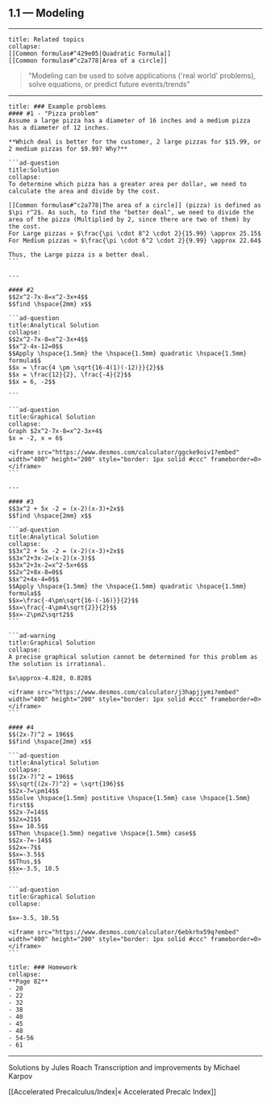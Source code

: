## 1.1 — Modeling

---

```ad-note
title: Related topics
collapse:
[[Common formulas#^429e05|Quadratic Formula]]
[[Common formulas#^c2a778|Area of a circle]]
```

> "Modeling can be used to solve applications ('real world' problems), solve equations, or predict future events/trends"



---
````ad-example
title: ### Example problems
#### #1 - "Pizza problem"
Assume a large pizza has a diameter of 16 inches and a medium pizza has a diameter of 12 inches.

**Which deal is better for the customer, 2 large pizzas for $15.99, or 2 medium pizzas for $9.99? Why?**

```ad-question
title:Solution
collapse:
To determine which pizza has a greater area per dollar, we need to calculate the area and divide by the cost.

[[Common formulas#^c2a778|The area of a circle]] (pizza) is defined as $\pi r^2$. As such, to find the "better deal", we need to divide the area of the pizza (Multiplied by 2, since there are two of them) by the cost.
For Large pizzas » $\frac{\pi \cdot 8^2 \cdot 2}{15.99} \approx 25.15$
For Medium pizzas » $\frac{\pi \cdot 6^2 \cdot 2}{9.99} \approx 22.64$

Thus, the Large pizza is a better deal.
```

---

#### #2
$$2x^2-7x-8=x^2-3x+4$$
$$find \hspace{2mm} x$$

```ad-question
title:Analytical Solution
collapse:
$$2x^2-7x-8=x^2-3x+4$$
$$x^2-4x-12=0$$
$$Apply \hspace{1.5mm} the \hspace{1.5mm} quadratic \hspace{1.5mm} formula$$
$$x = \frac{4 \pm \sqrt{16-4(1)(-12)}}{2}$$
$$x = \frac{12}{2}, \frac{-4}{2}$$
$$x = 6, -2$$

```

```ad-question
title:Graphical Solution
collapse:
Graph $2x^2-7x-8=x^2-3x+4$
$x = -2, x = 6$

<iframe src="https://www.desmos.com/calculator/ggcke9oiv1?embed" width="400" height="200" style="border: 1px solid #ccc" frameborder=0></iframe>
```

---

#### #3
$$3x^2 + 5x -2 = (x-2)(x-3)+2x$$
$$find \hspace{2mm} x$$

```ad-question
title:Analytical Solution
collapse:
$$3x^2 + 5x -2 = (x-2)(x-3)+2x$$
$$3x^2+3x-2=(x-2)(x-3)$$
$$3x^2+3x-2=x^2-5x+6$$
$$2x^2+8x-8=0$$
$$x^2+4x-4=0$$
$$Apply \hspace{1.5mm} the \hspace{1.5mm} quadratic \hspace{1.5mm} formula$$
$$x=\frac{-4\pm\sqrt{16-(-16)}}{2}$$
$$x=\frac{-4\pm4\sqrt{2}}{2}$$
$$x=-2\pm2\sqrt2$$
```

```ad-warning
title:Graphical Solution
collapse:
A precise graphical solution cannot be determined for this problem as the solution is irrational.

$x\approx-4.828, 0.828$

<iframe src="https://www.desmos.com/calculator/j3hapjjymi?embed" width="400" height="200" style="border: 1px solid #ccc" frameborder=0></iframe>
```

#### #4
$$(2x-7)^2 = 196$$
$$find \hspace{2mm} x$$

```ad-question
title:Analytical Solution
collapse:
$$(2x-7)^2 = 196$$
$$\sqrt{(2x-7)^2} = \sqrt{196}$$
$$2x-7=\pm14$$
$$Solve \hspace{1.5mm} postitive \hspace{1.5mm} case \hspace{1.5mm} first$$
$$2x-7=14$$
$$2x=21$$
$$x= 10.5$$
$$Then \hspace{1.5mm} negative \hspace{1.5mm} case$$
$$2x-7=-14$$
$$2x=-7$$
$$x=-3.5$$
$$Thus,$$
$$x=-3.5, 10.5
```

```ad-question
title:Graphical Solution
collapse:

$x=-3.5, 10.5$

<iframe src="https://www.desmos.com/calculator/6ebkrhx59q?embed" width="400" height="200" style="border: 1px solid #ccc" frameborder=0></iframe>
```

````

```ad-abstract
title: ### Homework
collapse:
**Page 82**
- 20
- 22
- 32
- 38
- 40
- 45
- 48
- 54-56
- 61
```

---

Solutions by Jules Roach
Transcription and improvements by Michael Karpov

[[Accelerated Precalculus/Index|« Accelerated Precalc Index]]
